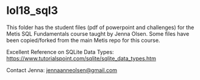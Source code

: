 # lol18_sql3
This folder has the student files (pdf of powerpoint and challenges) for the Metis SQL Fundamentals course taught by Jenna Olsen.
Some files have been copied/forked from the main Metis repo for this course.

Excellent Reference on SQLite Data Types: https://www.tutorialspoint.com/sqlite/sqlite_data_types.htm

Contact Jenna:
jennaanneolsen@gmail.com
